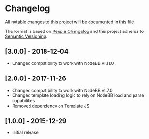 # Changelog
All notable changes to this project will be documented in this file.

The format is based on [Keep a Changelog](http://keepachangelog.com/en/1.0.0/)
and this project adheres to [Semantic Versioning](http://semver.org/spec/v2.0.0.html).

## [3.0.0] - 2018-12-04

- Changed compatibility to work with NodeBB v1.11.0

## [2.0.0] - 2017-11-26

- Changed compatibility to work with NodeBB v1.7.0
- Changed template loading logic to rely on NodeBB load and parse capabilities
- Removed dependency on Template JS

## [1.0.0] - 2015-12-29

- Initial release